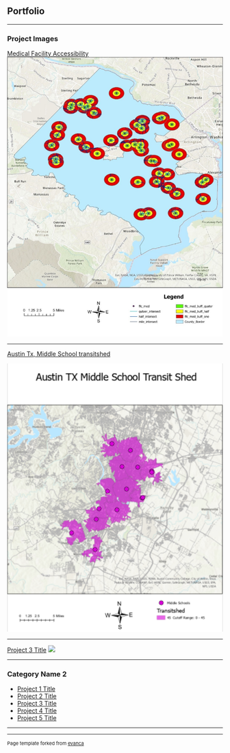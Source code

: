 ## Portfolio

---

### Project Images

[Medical Facility Accessibility](/sample_page)
<img src="images/PY%20Project%20pic.jpg?raw=true"/>

---
[Austin Tx, Middle School transitshed](/pdf/sample_presentation.pdf)

<img src="images/Austin%20Texas%20Middle%20Schoold%20transit%20shed.png?raw=true"/>

---
[Project 3 Title](http://example.com/)
<img src="images/dummy_thumbnail.jpg?raw=true"/>

---

### Category Name 2

- [Project 1 Title](http://example.com/)
- [Project 2 Title](http://example.com/)
- [Project 3 Title](http://example.com/)
- [Project 4 Title](http://example.com/)
- [Project 5 Title](http://example.com/)

---




---
<p style="font-size:11px">Page template forked from <a href="https://github.com/evanca/quick-portfolio">evanca</a></p>
<!-- Remove above link if you don't want to attibute -->
